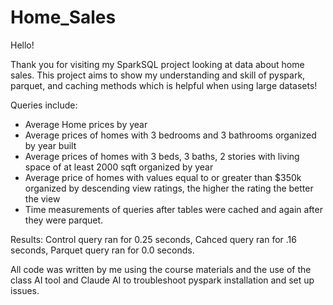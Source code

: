 # Home_Sales

Hello! 

Thank you for visiting my SparkSQL project looking at data about home sales. This project aims to show my understanding and skill of pyspark, parquet, and caching methods which is helpful when using large datasets!

Queries include: 
  * Average Home prices by year
  * Average prices of homes with 3 bedrooms and 3 bathrooms organized by year built
  * Average prices of homes with 3 beds, 3 baths, 2 stories with living space of at least 2000 sqft organized by year
  * Average price of homes with values equal to or greater than $350k organized by descending view ratings, the higher the rating the better the view
  * Time measurements of queries after tables were cached and again after they were parquet.

Results: Control query ran for 0.25 seconds, Cahced query ran for .16 seconds, Parquet query ran for 0.0 seconds.

All code was written by me using the course materials and the use of the class AI tool and Claude AI to troubleshoot pyspark installation and set up issues.
